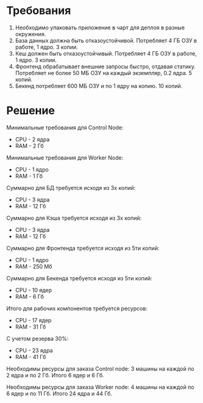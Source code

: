 # Требования

1. Необходимо упаковать приложение в чарт для деплоя в разные окружения.
2. База данных должна быть отказоустойчивой. Потребляет 4 ГБ ОЗУ в работе, 1 ядро. 3 копии.
3. Кеш должен быть отказоустойчивый. Потребляет 4 ГБ ОЗУ в работе, 1 ядро. 3 копии.
4. Фронтенд обрабатывает внешние запросы быстро, отдавая статику. Потребляет не более 50 МБ ОЗУ на каждый экземпляр, 0.2 ядра. 5 копий.
5. Бекенд потребляет 600 МБ ОЗУ и по 1 ядру на копию. 10 копий.

# Решение

Минимальные требования для  Control Node:
- CPU - 2 ядра
- RAM - 2 Гб

Минимальные требования для  Worker Node:
- CPU - 1 ядро
- RAM - 1 Гб

Суммарно для БД требуется исходя из 3х копий:
- CPU - 3 ядра
- RAM - 12 Гб

Суммарно для Кэша требуется исходя из 3х копий:
- CPU - 3 ядра
- RAM - 12 Гб
 
Суммарно для Фронтенда требуется исходя из 5ти копий:
- CPU - 1 ядро
- RAM - 250 Мб

Суммарно для Бекенда требуется исходя из 5ти копий:
- CPU - 10 ядер
- RAM - 6 Гб

Итого для рабочих компонентов требуется ресурсов:
- CPU - 17 ядер
- RAM - 31 Гб

С учетом резерва 30%:
- CPU - 23 ядра
- RAM - 41 Гб

Необходимы ресурсы для заказа Control node: 3 машины на каждой по 2 ядра и по 2 Гб. Итого 6 ядер и 6 Гб.

Необходимы ресурсы для заказа Worker node: 4 машины на каждой по 6 ядер и по 11 Гб. Итого 24 ядра и 44 Гб.